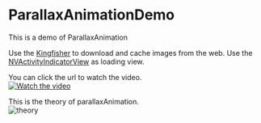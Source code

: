 # ParallaxAnimationDemo
This is a demo of ParallaxAnimation

Use the [Kingfisher](https://github.com/onevcat/Kingfisher) to download and cache images from the web.
Use the [NVActivityIndicatorView](https://github.com/ninjaprox/NVActivityIndicatorView) as loading view.

You can click the url to watch the video.  
[![Watch the video](https://raw.github.com/GabLeRoux/WebMole/master/ressources/WebMole_Youtube_Video.png)](https://youtu.be/KFxrXsJ6Lhc)

This is the theory of parallaxAnimation.  
![theory](https://blog-images-1256070196.cos.ap-beijing.myqcloud.com/%E8%A7%86%E5%B7%AE%E5%8A%A8%E7%94%BB%E5%8E%9F%E7%90%86.001.jpeg)
